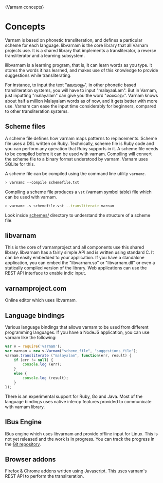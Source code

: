 {Varnam concepts}

# Concepts

Varnam is based on phonetic transliteration, and defines a particular scheme for each language. libvarnam is the core library that all Varnam projects use. It is a shared library that implements a transliterator, a reverse transliterator and a learning subsystem.

ilibvarnam is a learning program, that is, it can learn words as you type. It stores the words it has learned, and makes use of this knowledge to provide suggestions while transliterating.

For instance, to input the text "മലയാളം", in other phonetic based transliteration systems, you will have to input "malayaaLam". But in Varnam, just inputting "malayalam" can give you the word "മലയാളം". Varnam knows about half a million Malayalam words as of now, and it gets better with more use. Varnam can ease the input time considerably for beginners, compared to other transliteration systems.

## Scheme files

A scheme file defines how varnam maps patterns to replacements. Scheme file uses a DSL written on Ruby. Technically, scheme file is Ruby code and you can perform any operation that Ruby supports in it. A scheme file needs to be compiled before it can be used with varnam. Compiling will convert the scheme file to a binary format understood by varnam. Varnam uses SQLite for this.

A scheme file can be compiled using the command line utility `varnamc`.

```bash
> varnamc --compile schemefile.txt
```

Compiling a scheme file produces a `vst` (varnam symbol table) file which can be used with varnam. 

```bash
> varnamc -s schemefile.vst --transliterate varnam
```

Look inside [schemes/](https://gitorious.org/varnamproject/libvarnam/source/68a17b6e2e5d114d6a606a9a47294917655a167f:schemes) directory to understand the structure of a scheme file. 

## libvarnam

This is the core of varnamproject and all components use this shared library.  libvarnam has a fairly simple API and is written using standard C. It can be easily embedded to your application. If you have a standalone application, you can embed the "libvarnam.so" or "libvarnam.dll" or even a statically compiled version of the library. Web applications can use the REST API interface to enable indic input. 

## varnamproject.com

Online editor which uses libvarnam.

## Language bindings

Various language bindings that allows varnam to be used from different programming languages. If you have a NodeJS application, you can use varnam like the following:

```js
var v = require('varnam');
var varnam = new v.Varnam("scheme_file", "suggestions_file");
varnam.transliterate ("malayalam", function(err, result) {
	if (err != null) {
        console.log (err);
	}
	else {
        console.log (result);
	}
});
```

There is an experimental support for Ruby, Go and Java. Most of the language bindings uses native interop features provided to communicate with varnam library.

## IBus Engine

IBus engine which uses libvarnam and provide offline input for Linux. This is not yet released and the work is in progress. You can track the progress in the [Git repository](https://gitorious.org/varnamproject/libvarnam-ibus).


## Browser addons

Firefox & Chrome addons written using Javascript. This uses varnam's REST API to perform the transliteration.